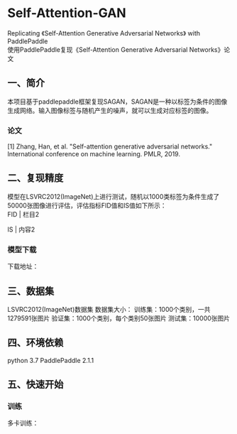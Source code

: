 # Self-Attention-GAN
Replicating 《Self-Attention Generative Adversarial Networks》 with PaddlePaddle  
使用PaddlePaddle复现《Self-Attention Generative Adversarial Networks》论文

## 一、简介
本项目基于paddlepaddle框架复现SAGAN，SAGAN是一种以标签为条件的图像生成网络。输入图像标签与随机产生的噪声，就可以生成对应标签的图像。  
### 论文
[1] Zhang, Han, et al. "Self-attention generative adversarial networks." International conference on machine learning. PMLR, 2019.

## 二、复现精度
模型在LSVRC2012(ImageNet)上进行测试，随机以1000类标签为条件生成了50000张图像进行评估，评估指标FID值和IS值如下所示：  
FID | 栏目2 

IS | 内容2 

### 模型下载
下载地址：

## 三、数据集
LSVRC2012(ImageNet)数据集
数据集大小：
  训练集：1000个类别，一共1279591张图片
  验证集：1000个类别，每个类别50张图片
  测试集：10000张图片
  
## 四、环境依赖
python 3.7
PaddlePaddle 2.1.1

## 五、快速开始
### 训练
多卡训练： 
